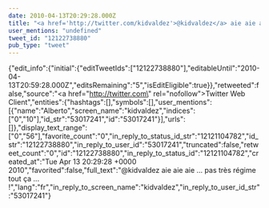 ```yaml
---
date: 2010-04-13T20:29:28.000Z
title: "<a href='http://twitter.com/kidvaldez'>@kidvaldez</a> aie aie aie ... pas très régime tout ça ... !″"
user_mentions: "undefined"
tweet_id: "12122738880"
pub_type: "tweet"
---
```

{"edit_info":{"initial":{"editTweetIds":["12122738880"],"editableUntil":"2010-04-13T20:59:28.000Z","editsRemaining":"5","isEditEligible":true}},"retweeted":false,"source":"<a href=\"http://twitter.com\" rel=\"nofollow\">Twitter Web Client</a>","entities":{"hashtags":[],"symbols":[],"user_mentions":[{"name":"Alberto","screen_name":"kidvaldez","indices":["0","10"],"id_str":"53017241","id":"53017241"}],"urls":[]},"display_text_range":["0","56"],"favorite_count":"0","in_reply_to_status_id_str":"12121104782","id_str":"12122738880","in_reply_to_user_id":"53017241","truncated":false,"retweet_count":"0","id":"12122738880","in_reply_to_status_id":"12121104782","created_at":"Tue Apr 13 20:29:28 +0000 2010","favorited":false,"full_text":"@kidvaldez aie aie aie ... pas très régime tout ça ... !","lang":"fr","in_reply_to_screen_name":"kidvaldez","in_reply_to_user_id_str":"53017241"}
